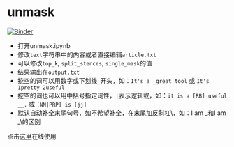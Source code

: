 # unmask
[![Binder](https://mybinder.org/badge_logo.svg)](https://mybinder.org/v2/gh/guo-yong-zhi/unmask/HEAD?urlpath=%2Fapps%2FUnmaskApp.ipynb)
* 打开unmask.ipynb
* 修改`text`字符串中的内容或者直接编辑`article.txt`
* 可以修改`top_k`, `split_stences`, `single_mask`的值
* 结果输出在`output.txt`
* 挖空的词可以用数字或下划线`_`开头，如：`It's a _great tool` 或 `It's 1pretty 2useful`
* 挖空的词也可以用中括号指定词性，`|`表示逻辑或，如：`it is a [RB] useful __.` 或 `[NN|PRP] is [jj]`
* 默认自动补全末尾句号，如不希望补全，在末尾加反斜杠\，如：I am _和I am _\的区别

点击[这里](https://mybinder.org/v2/gh/guo-yong-zhi/unmask/HEAD?urlpath=%2Fapps%2FUnmaskApp.ipynb)在线使用